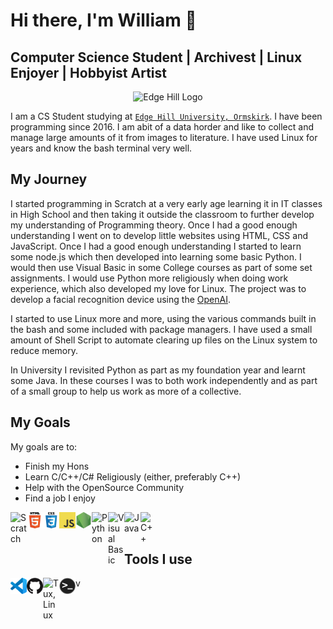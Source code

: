 Hi there, I'm William 👋
======

## Computer Science Student | Archivest | Linux Enjoyer | Hobbyist Artist  
<center><img alt="Edge Hill Logo" width="104px" src="https://dentonarnold-ehu.netlify.app/images/ehu-logo.png" /></center>

I am a CS Student studying at [`Edge Hill University, Ormskirk`](https://www.edgehill.ac.uk/).
I have been programming since 2016. I am abit of a data horder and like to collect and manage large amounts of it from images to literature. I have used Linux for years and know the bash terminal very well.

## My Journey
I started programming in Scratch at a very early age learning it in IT classes in High School and then taking it outside the classroom to further develop my understanding of Programming theory. Once I had a good enough understanding I went on to develop little websites using HTML, CSS and JavaScript. Once I had a good enough understanding I started to learn some node.js which then developed into learning some basic Python. I would then use Visual Basic in some College courses as part of some set assignments. I would use Python more religiously when doing work experience, which also developed my love for Linux. The project was to develop a facial recognition device using the [OpenAI](https://github.com/opencv/opencv).  

I started to use Linux more and more, using the various commands built in the bash and some included with package managers. I have used a small amount of Shell Script to automate clearing up files on the Linux system to reduce memory.  

In University I revisited Python as part as my foundation year and learnt some Java. In these courses I was to both work independently and as part of a small group to help us work as more of a collective.  

## My Goals
My goals are to:  
+ Finish my Hons  
+ Learn C/C++/C# Religiously (either, preferably C++)  
+ Help with the OpenSource Community  
+ Find a job I enjoy

<img align="left" alt="Scratch" width="26px" src="https://test.scratch-wiki.info/w/images/f/f9/Scratch_Cat.png" />
<img align="left" alt="HTML5" width="26px" src="https://raw.githubusercontent.com/github/explore/80688e429a7d4ef2fca1e82350fe8e3517d3494d/topics/html/html.png" />
<img align="left" alt="CSS3" width="26px" src="https://raw.githubusercontent.com/github/explore/80688e429a7d4ef2fca1e82350fe8e3517d3494d/topics/css/css.png" />
<img align="left" alt="JavaScript" width="26px" src="https://raw.githubusercontent.com/github/explore/80688e429a7d4ef2fca1e82350fe8e3517d3494d/topics/javascript/javascript.png" />
<img align="left" alt="Node.js" width="26px" src="https://raw.githubusercontent.com/github/explore/80688e429a7d4ef2fca1e82350fe8e3517d3494d/topics/nodejs/nodejs.png" />
<img align="left" alt="Python" width="26px" src="https://cdn3.iconfinder.com/data/icons/logos-and-brands-adobe/512/267_Python-512.png" />
<img align="left" alt="Visual Basic" width="26px" src="https://upload.wikimedia.org/wikipedia/commons/thumb/4/40/VB.NET_Logo.svg/1200px-VB.NET_Logo.svg.png" />
<img align="left" alt="Java" width="26px" src="https://img.icons8.com/color/452/java-coffee-cup-logo--v1.png" />
<img align="left" alt="C++" width="26px" src="https://user-images.githubusercontent.com/42747200/46140125-da084900-c26d-11e8-8ea7-c45ae6306309.png" />
<br>
<br>

## Tools I use
<img align="left" alt="Visual Studio Code" width="26px" src="https://raw.githubusercontent.com/github/explore/80688e429a7d4ef2fca1e82350fe8e3517d3494d/topics/visual-studio-code/visual-studio-code.png" />
<img align="left" alt="GitHub" width="26px" src="https://raw.githubusercontent.com/github/explore/78df643247d429f6cc873026c0622819ad797942/topics/github/github.png" />
<img align="left" alt="Tux, Linux" width="26px" src="https://assets.stickpng.com/images/58480e82cef1014c0b5e4927.png" />
<img align="left" alt="Terminal" width="26px" src="https://raw.githubusercontent.com/github/explore/80688e429a7d4ef2fca1e82350fe8e3517d3494d/topics/terminal/terminal.png" />v